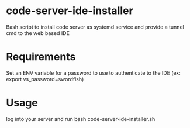 # code-server-ide-installer
Bash script to install code server as systemd service and provide a tunnel cmd to the web based IDE
# Requirements
Set an ENV variable for a password to use to authenticate to the IDE (ex: export vs_password=swordfish)
# Usage
log into your server and run bash code-server-ide-installer.sh
